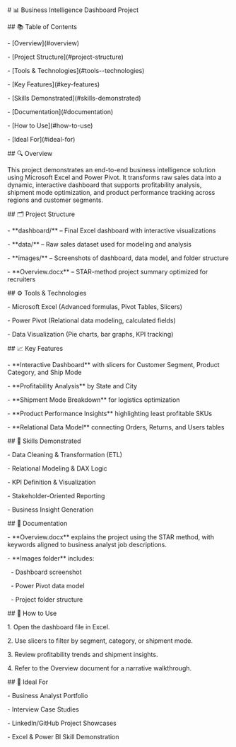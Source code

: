 \# 📊 Business Intelligence Dashboard Project



\## 📚 Table of Contents

\- \[Overview](#overview)

\- \[Project Structure](#project-structure)

\- \[Tools \& Technologies](#tools--technologies)

\- \[Key Features](#key-features)

\- \[Skills Demonstrated](#skills-demonstrated)

\- \[Documentation](#documentation)

\- \[How to Use](#how-to-use)

\- \[Ideal For](#ideal-for)



\## 🔍 Overview

This project demonstrates an end-to-end business intelligence solution using Microsoft Excel and Power Pivot. It transforms raw sales data into a dynamic, interactive dashboard that supports profitability analysis, shipment mode optimization, and product performance tracking across regions and customer segments.



\## 🗂️ Project Structure

\- \*\*dashboard/\*\* – Final Excel dashboard with interactive visualizations  

\- \*\*data/\*\* – Raw sales dataset used for modeling and analysis  

\- \*\*images/\*\* – Screenshots of dashboard, data model, and folder structure  

\- \*\*Overview.docx\*\* – STAR-method project summary optimized for recruiters  



\## ⚙️ Tools \& Technologies

\- Microsoft Excel (Advanced formulas, Pivot Tables, Slicers)

\- Power Pivot (Relational data modeling, calculated fields)

\- Data Visualization (Pie charts, bar graphs, KPI tracking)



\## 📈 Key Features

\- \*\*Interactive Dashboard\*\* with slicers for Customer Segment, Product Category, and Ship Mode  

\- \*\*Profitability Analysis\*\* by State and City  

\- \*\*Shipment Mode Breakdown\*\* for logistics optimization  

\- \*\*Product Performance Insights\*\* highlighting least profitable SKUs  

\- \*\*Relational Data Model\*\* connecting Orders, Returns, and Users tables



\## 🧠 Skills Demonstrated

\- Data Cleaning \& Transformation (ETL)

\- Relational Modeling \& DAX Logic

\- KPI Definition \& Visualization

\- Stakeholder-Oriented Reporting

\- Business Insight Generation



\## 📄 Documentation

\- \*\*Overview.docx\*\* explains the project using the STAR method, with keywords aligned to business analyst job descriptions.

\- \*\*Images folder\*\* includes:

&nbsp; - Dashboard screenshot

&nbsp; - Power Pivot data model

&nbsp; - Project folder structure



\## 🚀 How to Use

1\. Open the dashboard file in Excel.

2\. Use slicers to filter by segment, category, or shipment mode.

3\. Review profitability trends and shipment insights.

4\. Refer to the Overview document for a narrative walkthrough.



\## 📌 Ideal For

\- Business Analyst Portfolio

\- Interview Case Studies

\- LinkedIn/GitHub Project Showcases

\- Excel \& Power BI Skill Demonstration


